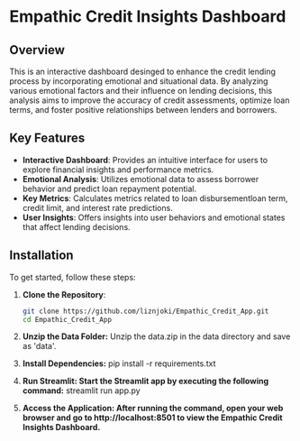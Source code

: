 # Empathic Credit Insights Dashboard


## Overview
This is an interactive dashboard desinged to enhance the credit lending process by incorporating emotional and situational data. By analyzing various emotional factors and their influence on lending decisions, this analysis aims to improve the accuracy of credit assessments, optimize loan terms, and foster positive relationships between lenders and borrowers.

## Key Features
- **Interactive Dashboard**: Provides an intuitive interface for users to explore financial insights and performance metrics.
- **Emotional Analysis**: Utilizes emotional data to assess borrower behavior and predict loan repayment potential.
- **Key Metrics**: Calculates metrics related to loan disbursementloan term, credit limit, and interest rate predictions.
- **User Insights**: Offers insights into user behaviors and emotional states that affect lending decisions.

## Installation
To get started, follow these steps:

1. **Clone the Repository**:
   ```bash
   git clone https://github.com/liznjoki/Empathic_Credit_App.git
   cd Empathic_Credit_App

2. **Unzip the Data Folder:**
   Unzip the data.zip in the data directory and save as 'data'.

3. **Install Dependencies:**
   pip install -r requirements.txt

4. **Run Streamlit: Start the Streamlit app by executing the following command:**
   streamlit run app.py

5. **Access the Application: After running the command, open your web browser and go to http://localhost:8501 to view the Empathic Credit Insights Dashboard.**
